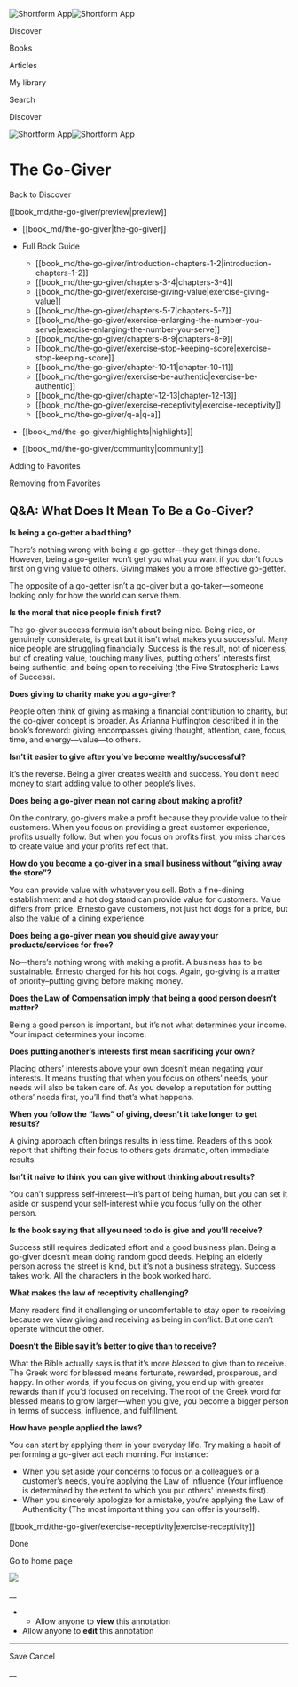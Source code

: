 ![Shortform App](/img/logo.36a2399e.svg)![Shortform App](/img/logo-dark.70c1b072.svg)

Discover

Books

Articles

My library

Search

Discover

![Shortform App](/img/logo.36a2399e.svg)![Shortform App](/img/logo-dark.70c1b072.svg)

# The Go-Giver

Back to Discover

[[book_md/the-go-giver/preview|preview]]

  * [[book_md/the-go-giver|the-go-giver]]
  * Full Book Guide

    * [[book_md/the-go-giver/introduction-chapters-1-2|introduction-chapters-1-2]]
    * [[book_md/the-go-giver/chapters-3-4|chapters-3-4]]
    * [[book_md/the-go-giver/exercise-giving-value|exercise-giving-value]]
    * [[book_md/the-go-giver/chapters-5-7|chapters-5-7]]
    * [[book_md/the-go-giver/exercise-enlarging-the-number-you-serve|exercise-enlarging-the-number-you-serve]]
    * [[book_md/the-go-giver/chapters-8-9|chapters-8-9]]
    * [[book_md/the-go-giver/exercise-stop-keeping-score|exercise-stop-keeping-score]]
    * [[book_md/the-go-giver/chapter-10-11|chapter-10-11]]
    * [[book_md/the-go-giver/exercise-be-authentic|exercise-be-authentic]]
    * [[book_md/the-go-giver/chapter-12-13|chapter-12-13]]
    * [[book_md/the-go-giver/exercise-receptivity|exercise-receptivity]]
    * [[book_md/the-go-giver/q-a|q-a]]
  * [[book_md/the-go-giver/highlights|highlights]]
  * [[book_md/the-go-giver/community|community]]



Adding to Favorites 

Removing from Favorites 

## Q&A: What Does It Mean To Be a Go-Giver?

**Is being a go-getter a bad thing?**

There’s nothing wrong with being a go-getter—they get things done. However, being a go-getter won’t get you what you want if you don’t focus first on giving value to others. Giving makes you a more effective go-getter.

The opposite of a go-getter isn’t a go-giver but a go-taker—someone looking only for how the world can serve them.

**Is the moral that nice people finish first?**

The go-giver success formula isn’t about being nice. Being nice, or genuinely considerate, is great but it isn’t what makes you successful. Many nice people are struggling financially. Success is the result, not of niceness, but of creating value, touching many lives, putting others’ interests first, being authentic, and being open to receiving (the Five Stratospheric Laws of Success).

**Does giving to charity make you a go-giver?**

People often think of giving as making a financial contribution to charity, but the go-giver concept is broader. As Arianna Huffington described it in the book’s foreword: giving encompasses giving thought, attention, care, focus, time, and energy—value—to others.

**Isn’t it easier to give after you’ve become wealthy/successful?**

It’s the reverse. Being a giver creates wealth and success. You don’t need money to start adding value to other people’s lives.

**Does being a go-giver mean not caring about making a profit?**

On the contrary, go-givers make a profit because they provide value to their customers. When you focus on providing a great customer experience, profits usually follow. But when you focus on profits first, you miss chances to create value and your profits reflect that.

**How do you become a go-giver in a small business without “giving away the store”?**

You can provide value with whatever you sell. Both a fine-dining establishment and a hot dog stand can provide value for customers. Value differs from price. Ernesto gave customers, not just hot dogs for a price, but also the value of a dining experience.

**Does being a go-giver mean you should give away your products/services for free?**

No—there’s nothing wrong with making a profit. A business has to be sustainable. Ernesto charged for his hot dogs. Again, go-giving is a matter of priority–putting giving before making money.

**Does the Law of Compensation imply that being a good person doesn’t matter?**

Being a good person is important, but it’s not what determines your income. Your impact determines your income.

**Does putting another’s interests first mean sacrificing your own?**

Placing others’ interests above your own doesn’t mean negating your interests. It means trusting that when you focus on others’ needs, your needs will also be taken care of. As you develop a reputation for putting others’ needs first, you’ll find that’s what happens.

**When you follow the “laws” of giving, doesn’t it take longer to get results?**

A giving approach often brings results in less time. Readers of this book report that shifting their focus to others gets dramatic, often immediate results.

**Isn’t it naive to think you can give without thinking about results?**

You can’t suppress self-interest—it’s part of being human, but you can set it aside or suspend your self-interest while you focus fully on the other person.

**Is the book saying that all you need to do is give and you’ll receive?**

Success still requires dedicated effort and a good business plan. Being a go-giver doesn’t mean doing random good deeds. Helping an elderly person across the street is kind, but it’s not a business strategy. Success takes work. All the characters in the book worked hard.

**What makes the law of receptivity challenging?**

Many readers find it challenging or uncomfortable to stay open to receiving because we view giving and receiving as being in conflict. But one can’t operate without the other.

**Doesn’t the Bible say it’s better to give than to receive?**

What the Bible actually says is that it’s more _blessed_ to give than to receive. The Greek word for blessed means fortunate, rewarded, prosperous, and happy. In other words, if you focus on giving, you end up with greater rewards than if you’d focused on receiving. The root of the Greek word for blessed means to grow larger—when you give, you become a bigger person in terms of success, influence, and fulfillment.

**How have people applied the laws?**

You can start by applying them in your everyday life. Try making a habit of performing a go-giver act each morning. For instance:

  * When you set aside your concerns to focus on a colleague’s or a customer’s needs, you’re applying the Law of Influence (Your influence is determined by the extent to which you put others’ interests first).
  * When you sincerely apologize for a mistake, you’re applying the Law of Authenticity (The most important thing you can offer is yourself).



[[book_md/the-go-giver/exercise-receptivity|exercise-receptivity]]

Done

Go to home page 

![](https://bat.bing.com/action/0?ti=56018282&Ver=2&mid=852bdd6f-711b-42de-83bb-8dd2d91693a1&sid=1711133063fa11eebdec89a8b8ae3bbc&vid=171147a063fa11eea7440fcfeb230d96&vids=0&msclkid=N&pi=0&lg=en-US&sw=800&sh=600&sc=24&nwd=1&tl=Shortform%20%7C%20Book&p=https%3A%2F%2Fwww.shortform.com%2Fapp%2Fbook%2Fthe-go-giver%2Fq-a&r=&lt=283&evt=pageLoad&sv=1&rn=643425)

__

  *   * Allow anyone to **view** this annotation
  * Allow anyone to **edit** this annotation



* * *

Save Cancel

__



